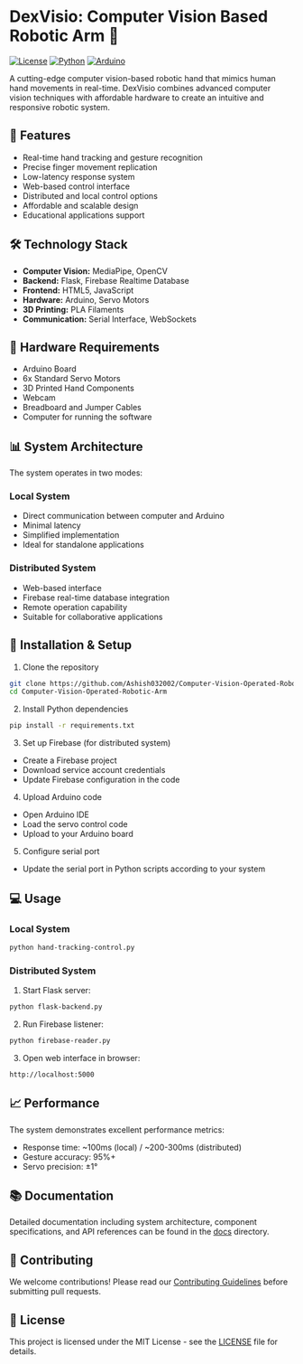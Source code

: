 # DexVisio: Computer Vision Based Robotic Arm 🤖

[![License](https://img.shields.io/badge/License-MIT-blue.svg)](LICENSE)
[![Python](https://img.shields.io/badge/Python-3.7+-blue.svg)](https://www.python.org/downloads/)
[![Arduino](https://img.shields.io/badge/Arduino-IDE-00979D.svg)](https://www.arduino.cc/en/software)

A cutting-edge computer vision-based robotic hand that mimics human hand movements in real-time. DexVisio combines advanced computer vision techniques with affordable hardware to create an intuitive and responsive robotic system.

## 🌟 Features

- Real-time hand tracking and gesture recognition
- Precise finger movement replication
- Low-latency response system
- Web-based control interface
- Distributed and local control options
- Affordable and scalable design
- Educational applications support

## 🛠️ Technology Stack

- **Computer Vision:** MediaPipe, OpenCV
- **Backend:** Flask, Firebase Realtime Database
- **Frontend:** HTML5, JavaScript
- **Hardware:** Arduino, Servo Motors
- **3D Printing:** PLA Filaments
- **Communication:** Serial Interface, WebSockets

## 🔧 Hardware Requirements

- Arduino Board
- 6x Standard Servo Motors
- 3D Printed Hand Components
- Webcam
- Breadboard and Jumper Cables
- Computer for running the software

## 📊 System Architecture

The system operates in two modes:

### Local System
- Direct communication between computer and Arduino
- Minimal latency
- Simplified implementation
- Ideal for standalone applications

### Distributed System
- Web-based interface
- Firebase real-time database integration
- Remote operation capability
- Suitable for collaborative applications

## 🚀 Installation & Setup

1. Clone the repository
```bash
git clone https://github.com/Ashish032002/Computer-Vision-Operated-Robotic-Arm.git
cd Computer-Vision-Operated-Robotic-Arm
```

2. Install Python dependencies
```bash
pip install -r requirements.txt
```

3. Set up Firebase (for distributed system)
- Create a Firebase project
- Download service account credentials
- Update Firebase configuration in the code

4. Upload Arduino code
- Open Arduino IDE
- Load the servo control code
- Upload to your Arduino board

5. Configure serial port
- Update the serial port in Python scripts according to your system

## 💻 Usage

### Local System
```bash
python hand-tracking-control.py
```

### Distributed System
1. Start Flask server:
```bash
python flask-backend.py
```

2. Run Firebase listener:
```bash
python firebase-reader.py
```

3. Open web interface in browser:
```
http://localhost:5000
```

## 📈 Performance

The system demonstrates excellent performance metrics:
- Response time: ~100ms (local) / ~200-300ms (distributed)
- Gesture accuracy: 95%+
- Servo precision: ±1°

## 📚 Documentation

Detailed documentation including system architecture, component specifications, and API references can be found in the [docs](./docs) directory.

## 🤝 Contributing

We welcome contributions! Please read our [Contributing Guidelines](CONTRIBUTING.md) before submitting pull requests.

## 📄 License

This project is licensed under the MIT License - see the [LICENSE](LICENSE) file for details.



